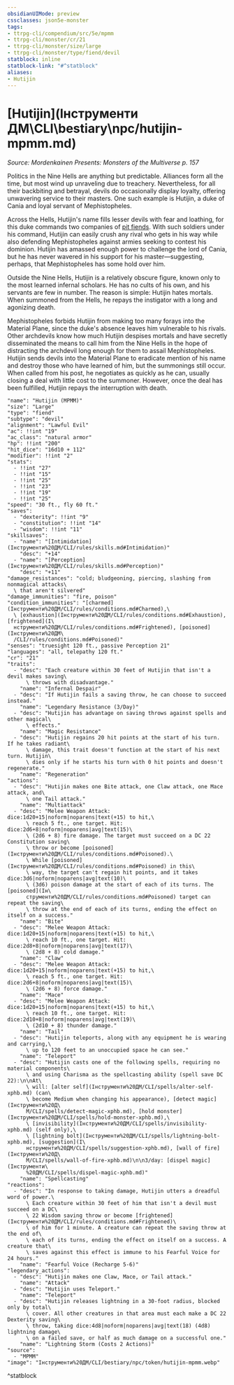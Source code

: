 ```yaml
---
obsidianUIMode: preview
cssclasses: json5e-monster
tags:
- ttrpg-cli/compendium/src/5e/mpmm
- ttrpg-cli/monster/cr/21
- ttrpg-cli/monster/size/large
- ttrpg-cli/monster/type/fiend/devil
statblock: inline
statblock-link: "#^statblock"
aliases:
- Hutijin
---
```

# [Hutijin](Інструменти ДМ\CLI\bestiary\npc/hutijin-mpmm.md)
*Source: Mordenkainen Presents: Monsters of the Multiverse p. 157*  

Politics in the Nine Hells are anything but predictable. Alliances form all the time, but most wind up unraveling due to treachery. Nevertheless, for all their backbiting and betrayal, devils do occasionally display loyalty, offering unwavering service to their masters. One such example is Hutijin, a duke of Cania and loyal servant of Mephistopheles.

Across the Hells, Hutijin's name fills lesser devils with fear and loathing, for this duke commands two companies of [pit fiends](Інструменти%20ДМ/CLI/bestiary/fiend/pit-fiend-xmm.md). With such soldiers under his command, Hutijin can easily crush any rival who gets in his way while also defending Mephistopheles against armies seeking to contest his dominion. Hutijin has amassed enough power to challenge the lord of Cania, but he has never wavered in his support for his master—suggesting, perhaps, that Mephistopheles has some hold over him.

Outside the Nine Hells, Hutijin is a relatively obscure figure, known only to the most learned infernal scholars. He has no cults of his own, and his servants are few in number. The reason is simple: Hutijin hates mortals. When summoned from the Hells, he repays the instigator with a long and agonizing death.

Mephistopheles forbids Hutijin from making too many forays into the Material Plane, since the duke's absence leaves him vulnerable to his rivals. Other archdevils know how much Hutijin despises mortals and have secretly disseminated the means to call him from the Nine Hells in the hope of distracting the archdevil long enough for them to assail Mephistopheles. Hutijin sends devils into the Material Plane to eradicate mention of his name and destroy those who have learned of him, but the summonings still occur. When called from his post, he negotiates as quickly as he can, usually closing a deal with little cost to the summoner. However, once the deal has been fulfilled, Hutijin repays the interruption with death.

```statblock
"name": "Hutijin (MPMM)"
"size": "Large"
"type": "fiend"
"subtype": "devil"
"alignment": "Lawful Evil"
"ac": !!int "19"
"ac_class": "natural armor"
"hp": !!int "200"
"hit_dice": "16d10 + 112"
"modifier": !!int "2"
"stats":
  - !!int "27"
  - !!int "15"
  - !!int "25"
  - !!int "23"
  - !!int "19"
  - !!int "25"
"speed": "30 ft., fly 60 ft."
"saves":
  - "dexterity": !!int "9"
  - "constitution": !!int "14"
  - "wisdom": !!int "11"
"skillsaves":
  - "name": "[Intimidation](Інструменти%20ДМ/CLI/rules/skills.md#Intimidation)"
    "desc": "+14"
  - "name": "[Perception](Інструменти%20ДМ/CLI/rules/skills.md#Perception)"
    "desc": "+11"
"damage_resistances": "cold; bludgeoning, piercing, slashing from nonmagical attacks\
  \ that aren't silvered"
"damage_immunities": "fire, poison"
"condition_immunities": "[charmed](Інструменти%20ДМ/CLI/rules/conditions.md#Charmed),\
  \ [exhaustion](Інструменти%20ДМ/CLI/rules/conditions.md#Exhaustion), [frightened](І\
  нструменти%20ДМ/CLI/rules/conditions.md#Frightened), [poisoned](Інструменти%20ДМ\
  /CLI/rules/conditions.md#Poisoned)"
"senses": "truesight 120 ft., passive Perception 21"
"languages": "all, telepathy 120 ft."
"cr": "21"
"traits":
  - "desc": "Each creature within 30 feet of Hutijin that isn't a devil makes saving\
      \ throws with disadvantage."
    "name": "Infernal Despair"
  - "desc": "If Hutijin fails a saving throw, he can choose to succeed instead."
    "name": "Legendary Resistance (3/Day)"
  - "desc": "Hutijin has advantage on saving throws against spells and other magical\
      \ effects."
    "name": "Magic Resistance"
  - "desc": "Hutijin regains 20 hit points at the start of his turn. If he takes radiant\
      \ damage, this trait doesn't function at the start of his next turn. Hutijin\
      \ dies only if he starts his turn with 0 hit points and doesn't regenerate."
    "name": "Regeneration"
"actions":
  - "desc": "Hutijin makes one Bite attack, one Claw attack, one Mace attack, and\
      \ one Tail attack."
    "name": "Multiattack"
  - "desc": "Melee Weapon Attack: dice:1d20+15|noform|noparens|text(+15) to hit,\
      \ reach 5 ft., one target. Hit: dice:2d6+8|noform|noparens|avg|text(15)\
      \ (2d6 + 8) fire damage. The target must succeed on a DC 22 Constitution saving\
      \ throw or become [poisoned](Інструменти%20ДМ/CLI/rules/conditions.md#Poisoned).\
      \ While [poisoned](Інструменти%20ДМ/CLI/rules/conditions.md#Poisoned) in this\
      \ way, the target can't regain hit points, and it takes dice:3d6|noform|noparens|avg|text(10)\
      \ (3d6) poison damage at the start of each of its turns. The [poisoned](Ін\
      струменти%20ДМ/CLI/rules/conditions.md#Poisoned) target can repeat the saving\
      \ throw at the end of each of its turns, ending the effect on itself on a success."
    "name": "Bite"
  - "desc": "Melee Weapon Attack: dice:1d20+15|noform|noparens|text(+15) to hit,\
      \ reach 10 ft., one target. Hit: dice:2d8+8|noform|noparens|avg|text(17)\
      \ (2d8 + 8) cold damage."
    "name": "Claw"
  - "desc": "Melee Weapon Attack: dice:1d20+15|noform|noparens|text(+15) to hit,\
      \ reach 5 ft., one target. Hit: dice:2d6+8|noform|noparens|avg|text(15)\
      \ (2d6 + 8) force damage."
    "name": "Mace"
  - "desc": "Melee Weapon Attack: dice:1d20+15|noform|noparens|text(+15) to hit,\
      \ reach 10 ft., one target. Hit: dice:2d10+8|noform|noparens|avg|text(19)\
      \ (2d10 + 8) thunder damage."
    "name": "Tail"
  - "desc": "Hutijin teleports, along with any equipment he is wearing and carrying,\
      \ up to 120 feet to an unoccupied space he can see."
    "name": "Teleport"
  - "desc": "Hutijin casts one of the following spells, requiring no material components\
      \ and using Charisma as the spellcasting ability (spell save DC 22):\n\nAt\
      \ will: [alter self](Інструменти%20ДМ/CLI/spells/alter-self-xphb.md) (can\
      \ become Medium when changing his appearance), [detect magic](Інструменти%20Д\
      М/CLI/spells/detect-magic-xphb.md), [hold monster](Інструменти%20ДМ/CLI/spells/hold-monster-xphb.md),\
      \ [invisibility](Інструменти%20ДМ/CLI/spells/invisibility-xphb.md) (self only),\
      \ [lightning bolt](Інструменти%20ДМ/CLI/spells/lightning-bolt-xphb.md), [suggestion](І\
      нструменти%20ДМ/CLI/spells/suggestion-xphb.md), [wall of fire](Інструменти%20Д\
      М/CLI/spells/wall-of-fire-xphb.md)\n\n3/day: [dispel magic](Інструменти\
      %20ДМ/CLI/spells/dispel-magic-xphb.md)"
    "name": "Spellcasting"
"reactions":
  - "desc": "In response to taking damage, Hutijin utters a dreadful word of power.\
      \ Each creature within 30 feet of him that isn't a devil must succeed on a DC\
      \ 22 Wisdom saving throw or become [frightened](Інструменти%20ДМ/CLI/rules/conditions.md#Frightened)\
      \ of him for 1 minute. A creature can repeat the saving throw at the end of\
      \ each of its turns, ending the effect on itself on a success. A creature that\
      \ saves against this effect is immune to his Fearful Voice for 24 hours."
    "name": "Fearful Voice (Recharge 5-6)"
"legendary_actions":
  - "desc": "Hutijin makes one Claw, Mace, or Tail attack."
    "name": "Attack"
  - "desc": "Hutijin uses Teleport."
    "name": "Teleport"
  - "desc": "Hutijin releases lightning in a 30-foot radius, blocked only by total\
      \ cover. All other creatures in that area must each make a DC 22 Dexterity saving\
      \ throw, taking dice:4d8|noform|noparens|avg|text(18) (4d8) lightning damage\
      \ on a failed save, or half as much damage on a successful one."
    "name": "Lightning Storm (Costs 2 Actions)"
"source":
  - "MPMM"
"image": "Інструменти%20ДМ/CLI/bestiary/npc/token/hutijin-mpmm.webp"
```
^statblock